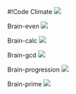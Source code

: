 #!Code Climate 
<a href="https://codeclimate.com/github/ArtN7/BrainGames/maintainability"><img src="https://api.codeclimate.com/v1/badges/ec94524241d1b4fe2ca1/maintainability" /></a>

Brain-even
<a href="https://asciinema.org/a/606055" target="_blank"><img src="https://asciinema.org/a/606055.svg" /></a>

Brain-calc
<a href="https://asciinema.org/a/606056" target="_blank"><img src="https://asciinema.org/a/606056.svg" /></a>

Brain-gcd
<a href="https://asciinema.org/a/606057" target="_blank"><img src="https://asciinema.org/a/606057.svg" /></a>

Brain-progression
<a href="https://asciinema.org/a/606058" target="_blank"><img src="https://asciinema.org/a/606058.svg" /></a>

Brain-prime
<a href="https://asciinema.org/a/606059" target="_blank"><img src="https://asciinema.org/a/606059.svg" /></a>
